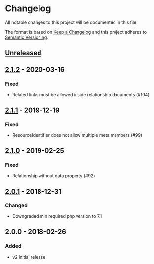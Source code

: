 # Changelog
All notable changes to this project will be documented in this file.

The format is based on [Keep a Changelog](http://keepachangelog.com/en/1.0.0/)
and this project adheres to [Semantic Versioning](http://semver.org/spec/v2.0.0.html).

## [Unreleased]

## [2.1.2] - 2020-03-16
### Fixed
- Related links must be allowed inside relationship documents (#104)

## [2.1.1] - 2019-12-19
### Fixed
- ResourceIdentifier does not allow multiple meta members (#99)

## [2.1.0] - 2019-02-25
### Fixed
- Relationship without data property (#92)

## [2.0.1] - 2018-12-31
### Changed
- Downgraded min required php version to 7.1

## 2.0.0 - 2018-02-26
### Added
- v2 initial release

[Unreleased]: https://github.com/json-api-php/json-api/compare/2.1.2...HEAD
[2.1.2]: https://github.com/json-api-php/json-api/compare/2.1.1...2.1.2
[2.1.1]: https://github.com/json-api-php/json-api/compare/2.1.0...2.1.1
[2.1.0]: https://github.com/json-api-php/json-api/compare/2.0.1...2.1.0
[2.0.1]: https://github.com/json-api-php/json-api/compare/2.0.0...2.0.1
